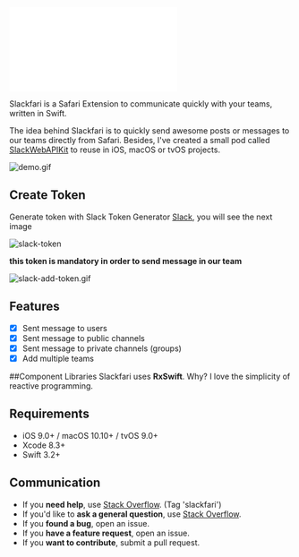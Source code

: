 ![github.gif](../resources/github.pdf)

Slackfari is a Safari Extension to communicate quickly with your teams, written in Swift.

The idea behind Slackfari is to quickly send awesome posts or messages to our teams directly from Safari. Besides, I've created a small pod called [SlackWebAPIKit](https://github.com/MoralAlberto/SlackWebAPIKit) to reuse in iOS, macOS or tvOS projects.

![demo.gif](../resources/demo.gif)

## Create Token
Generate token with Slack Token Generator [Slack](https://api.slack.com/custom-integrations/legacy-tokens), you will see the next image

![slack-token](../resources/slack_token.png)

**this token is mandatory in order to send message in our team**

![slack-add-token.gif](../resources/slack-add-token.gif)

## Features
- [x] Sent message to users
- [x] Sent message to public channels
- [x] Sent message to private channels (groups)
- [x] Add multiple teams

##Component Libraries
Slackfari uses **RxSwift**. Why? I love the simplicity of reactive programming.

## Requirements
- iOS 9.0+ / macOS 10.10+ / tvOS 9.0+
- Xcode 8.3+
- Swift 3.2+

## Communication
- If you **need help**, use [Stack Overflow](http://stackoverflow.com/questions/tagged/slackfari). (Tag 'slackfari')
- If you'd like to **ask a general question**, use [Stack Overflow](http://stackoverflow.com/questions/tagged/slackfari).
- If you **found a bug**, open an issue.
- If you **have a feature request**, open an issue.
- If you **want to contribute**, submit a pull request.

